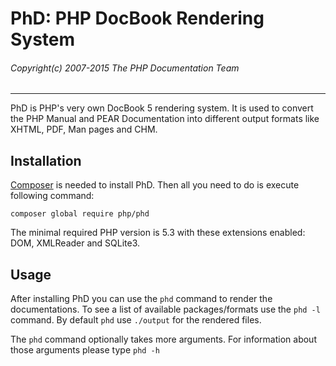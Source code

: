 # PhD: PHP DocBook Rendering System
###### Copyright(c) 2007-2015 The PHP Documentation Team
-----

PhD is PHP's very own DocBook 5 rendering system. It is used to convert the PHP
Manual and PEAR Documentation into different output formats like XHTML, PDF, Man
pages and CHM.

## Installation
[Composer](https://getcomposer.org/) is needed to install PhD. Then all you need to
do is execute following command:

```
composer global require php/phd
```

The minimal required PHP version is 5.3 with these extensions enabled: DOM, XMLReader
and SQLite3.

## Usage
After installing PhD you can use the `phd` command
to render the documentations. To see a list of available packages/formats
use the `phd -l` command. By default `phd` use `./output` for the rendered files.

The `phd` command optionally takes more arguments.
For information about those arguments please type `phd -h`
